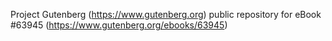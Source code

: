 Project Gutenberg (https://www.gutenberg.org) public repository for eBook #63945 (https://www.gutenberg.org/ebooks/63945)
